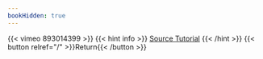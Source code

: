 ```yaml
---
bookHidden: true
---
```


{{< vimeo 893014399 >}}
{{< hint info >}}
[Source Tutorial](https://youtu.be/2nHSNMIsYJ4?si=1QvOvExOBJso3tcS)
{{< /hint >}}
{{< button relref="/" >}}Return{{< /button >}}
